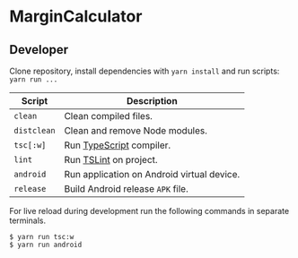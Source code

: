# MarginCalculator

## Developer

Clone repository, install dependencies with `yarn install` and run scripts: `yarn run ...`

| Script      | Description                                                  |
| ----------- | ------------------------------------------------------------ |
| `clean`     | Clean compiled files.                                        |
| `distclean` | Clean and remove Node modules.                               |
| `tsc[:w]`   | Run [TypeScript](https://www.typescriptlang.org/) compiler.  |
| `lint`      | Run [TSLint](https://palantir.github.io/tslint/) on project. |
| `android`   | Run application on Android virtual device.                   |
| `release`   | Build Android release `APK` file.                            |

For live reload during development run the following commands in separate terminals.

```Shell
$ yarn run tsc:w
$ yarn run android
```
